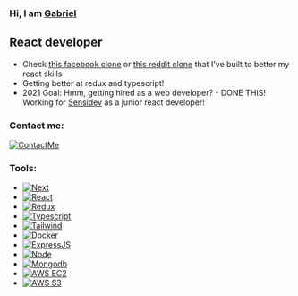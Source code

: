 ### Hi, I am [Gabriel](https://irlgabriel.github.io/portfolio)

## React developer
- Check [this facebook clone](https://github.com/irlgabriel/MERN-facebook) or [this reddit clone](https://github.com/irlgabriel/reddit-clone) that I've built to better my react skills
- Getting better at redux and typescript!
- 2021 Goal: Hmm, getting hired as a web developer? - DONE THIS! Working for [Sensidev](https://sensidev.net/) as a junior react developer!

### Contact me: 
[![ContactMe][LinkedIn]][LinkedIn-url]
<br>
### Tools: 
* [![Next][Next.js]][Next-url]
* [![React][React.js]][React-url]
* [![Redux][Redux.js]][Redux-url]
* [![Typescript][Typescript]][Typescript-url]
* [![Tailwind][Tailwind.com]][Tailwind-url]
* [![Docker][Docker]][Docker-url]
* [![ExpressJS][Express.com]][Express-url]
* [![Node][Node.com]][Node-url]
* [![Mongodb][Mongodb]][Mongodb-url]
* [![AWS EC2][AWS-EC2]][AWS-url]
* [![AWS S3][AWS-S3]][AWS-url]

[LinkedIn]: https://img.shields.io/badge/Linked-In-000000?style=for-the-badge&logo=linkedin&logoColor=white
[LinkedIn-url]: https://www.linkedin.com/in/gabriel-radu-5023021b9/
[Next.js]: https://img.shields.io/badge/next.js-000000?style=for-the-badge&logo=nextdotjs&logoColor=white
[Next-url]: https://nextjs.org/
[Mongodb]: https://img.shields.io/badge/mongodb-00ED64?style=for-the-badge&logo=mongodb&logoColor=white
[Mongodb-url]: https://www.mongodb.com/
[AWS-EC2]: https://img.shields.io/badge/AWS%20EC2-f8991d?style=for-the-badge&logo=amazon&logoColor=white
[AWS-S3]: https://img.shields.io/badge/AWS%20S3-f8991d?style=for-the-badge&logo=amazon&logoColor=white
[AWS-url]: https://aws.amazon.com/
[React.js]: https://img.shields.io/badge/-ReactJs-61DAFB?logo=react&logoColor=white&style=for-the-badge
[Redux-url]: https://redux.js.org/
[Redux.js]: https://img.shields.io/badge/reduxjs-764abc?style=for-the-badge&logo=redux&logoColor=white
[Typescript-url]: https://www.typescriptlang.org/
[Typescript]: https://img.shields.io/badge/Typescript-3178c6?style=for-the-badge&logo=typescript&logoColor=white
[React-url]: https://react.dev/
[Tailwind.com]: https://img.shields.io/badge/Tailwind_CSS-38B2AC?style=for-the-badge&logo=tailwind-css&logoColor=white
[Tailwind-url]: https://tailwindcss.com/
[Express.com]: https://img.shields.io/badge/Express.js-404D59?style=for-the-badge&logo=express&logoColor=white
[Express-url]: https://expressjs.com/
[Node.com]: https://img.shields.io/badge/Node.js-43853D?style=for-the-badge&logo=node.js&logoColor=white
[Node-url]: https://expressjs.com/
[Docker]: https://img.shields.io/badge/Docker-1d63ed?style=for-the-badge&logo=docker&logoColor=white
[Docker-url]: https://www.docker.com/
